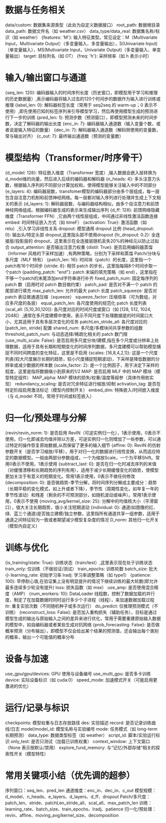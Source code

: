 # 数据与任务相关
data/custom: 数据集来源类型（此处为自定义数据接口）
root_path: 数据根目录
data_path: 数据文件名（如 weather.csv）
data_type/data_real: 数据集名称/标识（如 weather）
{features: 'M'}: 输入特征类型。常见设定：M（Multivariate Input，Multivariate Output）（多变量输入、多变量输出），S(Univariate Input)（单变量输入），MS(Mutivariate Input，Univariate Output)（多变量输入、单变量输出）
target: 目标列名（如 OT）
{freq: 'h'}: 采样频率（如 h 表示小时）

# 输入/输出窗口与通道
{seq_len: 120}: 编码器输入的时间序列长度（历史窗口，即模型用于学习和推理的历史数据量）,表示编码器将输入过去的120个时间步的数据作为输入进行训练或推理
{label_len: 0}: 解码器标签长度（常用于 seq2seq 的 warm-up；0 表示不使用）,即先使用已知的标签序列来引导模型学习，然后再使用模型生成的预测进行下一步的训练
{pred_len: 1}: 预测步数（预测窗口），即模型预测未来的时间步数，决定了解码器的输出长度
{enc_in: 7}: 编码器输入通道数（输入变量个数，或者说是输入特征的数量）
{dec_in: 7}: 解码器输入通道数（解码侧使用的变量数，常与输出对齐）
{c_out: 7}: 最终输出通道数（预测的变量数）

# 模型结构（Transformer/时序骨干）
{d_model: 128}: 特征嵌入维度（Transformer 宽度）,输入数据会嵌入层转换为d_model维的向量，然后进入后续的编码器和解码器
{n_heads: 4}: 多头注意力头数，根据输入序列的不同部分计算加权和，使得模型能够关注输入中的不同部分
{e_layers: 4}: 编码器层数，transfomer模型的编码器部分由多个层组成，每一层包含自注意力机制和前馈神经网络。每一层都对输入序列进行处理并生成上下文相关的表示
{d_layers: 1}: 解码器层数，与编码器结构相似，由多个自注意力和前馈神经网络组成。根据编码器生成的表示来生成输出序列
{d_ff: 128}: 前馈网络隐藏维度（Transformer FFN）,它由两个线性层组成，中间通过非线性激活函数连接
embed: 时间特征嵌入方式（如 timeF）
{activation: True}: 激活函数（如 relu）,引入学习非线性关系
dropout: 模型通用 dropout 比例
{head_dropout: 0}: 输出头/特定头部 dropout,这里指头部不使用dropout
{fc_dropout: 0.2}: 全连接层/投影层的 dropout，这里表示在全连接层随机丢失20%的神经元以防止过拟合
output_attention: 是否输出注意力权重
{distil: True}: 是否启用编码器蒸馏（Informer 风格的下采样加速）,有两种策略，分别为下采样和蒸馏
Patch/分块与多尺度（MLF 特有）
{patch_len: 16}: 时间块（patch）的长度，这里指一个patch有16个时间步
{stride: 8}: 相邻 patch 的步长，这里指每隔8个时间步取一个patch
{padding_patch: "end"}: patch 末端的填充策略（如 end），这里指在不够一个patch的末尾添加end字符串进行补齐
fixed_patch_num: 固定每序列的 patch 数（启用时对 patch 数目做约束）
patch_pad: 是否对不满一个 patch 的尾部进行填充
max_patch_len: 允许的最大 patch 长度
patch_squeeze: 是否对 patch 表征做通道压缩（squeeze）
squeeze_factor: 压缩倍率（可为数组，对应多尺度的各层）
equal_patch_len: 各尺度使用的规范化 patch 长度列表
{scal_all: [5,10,30,120]}: 各尺度对应的时间尺度或窗口（如 [128, 512, 1024, 2048]）,通常在多尺度建模中使用，表示不同尺度下处理数据是的时间窗口大小，尤其适用于具有多层次变化的任务
patchLen_stride_all: 各尺度对应的 [patch_len, stride] 配置
shared_num: 多尺度/多模块间共享参数的组数
threshold_patch_num: 与动态选择/稀疏化相关的 patch 数门限
{use_multi_scale: False}: 是否启用多尺度分块/建模,指在多个尺度或分辨率上处理数据，适用于具有长期和短期变化的时间序列数据，多尺度建模可以帮助模型捕捉不同时间跨度的变化特征，这里是不启用
{scales: [16,8,4,2,1]}: 这是一个尺度列表(较大尺度展示长期的趋势，较小尺度捕捉短期波动)，下采样是降低数据的分辨率或减少数据的样本数
{scale_factor: 2}: 是一个比例因子，用于决定下采样的程度，这里是指将数据缩小到原来的1/2
MAP: 是否启用 MLF 中的 MAP 模块（模型特定组件）
MAP_alpha: MAP 模块的损失/权重/温度等超参（具体作用依实现）
redundancy_scaling: 是否对冗余特征进行缩放/抑制
activation_tag: 是否在特定阶段启用激活标记（模型内控制开关）
embed_dim: 特殊嵌入/时间嵌入维度（与 d_model 不同，常用于时间或标签嵌入）

# 归一化/预处理与分解
{revin/revin_norm: 1}: 是否启用 RevIN（可逆实例归一化），1表示使用，0表示不使用，归一化即减去均值并除以方差，可逆实例归一化则增加了一些参数，可以通过特定的操作恢复原始数据,从而保留了更多的输入细节
{affine: 0}: RevIN 的仿射参数开关（是否学习缩放/平移），用于对归一化的数据进行线性变换，从而适应特定的数据模型。一般由两部分参数组成，一个为缩放Scale，一个为平移Shift。常用0表示不使用，1表示使用
{subtract_last: 0}: 是否在归一化时减去序列的末值（对缓慢漂移和长期趋势的序列有用），适用于减少长期缓慢变化的趋势，使模型更加关注于有意义的短期变化。常用1表示使用，0表示不做任何修改
{decomposition: 0}: 是否做趋势-季节分解，将时间序列分解成主要成分：趋势（长期平稳的变化模式，如上升或者下降），季节性（周期性变化，如年复一年的季节性波动）和残差（剩余的不可预测部分，如随机波动或噪声）。常用1表示使用，0表示不使用
{moving_avg/kernel_size: 25}: 分解中的均值核大小（平滑窗口），值大关注长期趋势，值小关注短期波动
{individual: 0}: 通道(如图像的红、绿、蓝三个通道)是否独立建模/独立参数，这里指所有通道共享一组参数，适用于通道之间特征较为一致或者期望减少模型复杂度的情况
D_norm: 其他归一化开关（模型内自定义）

# 训练与优化
{is_training/state: True}: 训练状态（train/test）,这里表示现在处于训练状态
train_only: 仅训练（不做验证/测试）
train_epochs: 训练轮数
batch_size: 批大小
learning_rate: 初始学习率
lradj: 学习率调整策略（如 type1）
{patience: 100}: 早停耐心值,在验证集上没有明显提升的情况下继续训练的最大轮数(即允许最多连续多少轮没有提升)
loss: 损失函数（如 mse）
use_amp: 是否使用混合精度（AMP）
{num_workers: 10}: DataLoader 线程数，控制了数据加载的并行度，制定了在加载数据时同时运行多少个子进程（线程），来加速数据加载过程
itr: 重复实验次数（不同随机种子或多次运行）
do_predict: 仅推理预测模式（不训练）
{reconstruct_loss: False}: 是否加入重构损失（辅助任务），目标是通过模型生成的输出与原始输入之间的差异来进行优化，常用于需要重建原始输入数据的模型中，如自编码器或者某些生成对抗网络
{prob_forecasting: False}: 是否做概率预测（分布输出），即模型不仅会给出某个结果的预测值，还会输出每个类别的概率，输出一个可能值的概率分布

# 设备与加速
use_gpu/gpu/devices: GPU 使用与设备编号
use_multi_gpu: 是否多卡训练
device: 实际设备标识（如 cuda:0）
speed_mode: 加速模式开关（可能启用更激进的优化）

# 运行/记录与标识
checkpoints: 模型权重与日志存放路径
des: 实验描述
record: 是否记录训练曲线/日志
model/model_id: 模型名称与实验编号
mode: 任务模式（如 long-term 长期预测）
data_type: 数据类型标签（如 weather）
script_id: 脚本/实验运行标识
only_test: 是否只测试（加载已训练权重）
context_window: 上下文窗口（None 表示按默认/禁用）
explore_fund_memory: 与“记忆/外部存储”相关的探索性开关（模型特性）

# 常用关键项小结（优先调的超参）
序列窗口：seq_len、pred_len
通道维度：enc_in、dec_in、c_out
模型规模：d_model、n_heads、e_layers、d_layers、d_ff、dropout
Patch/多尺度：patch_len、stride、patchLen_stride_all、scal_all、max_patch_len
训练：learning_rate、batch_size、train_epochs、lradj、patience
归一化/预处理：revin、affine、moving_avg/kernel_size、decomposition